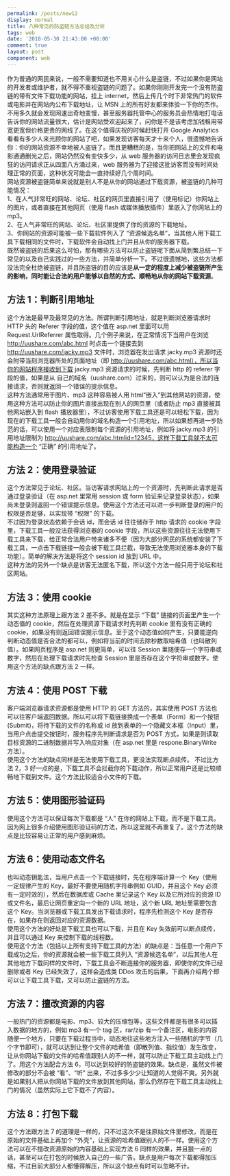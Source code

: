 ```yaml
---
permalink: /posts/new12
display: normal
title: 八种常见的防盗链方法总结及分析
tags: web
date: '2018-05-30 21:43:00 +08:00'
comment: true
layout: post
component: web
---
```

作为普通的网民来说，一般不需要知道也不用关心什么是盗链，不过如果你是网站的开发者或维护者，就不得不重视盗链的问题了。如果你刚刚开发完一个没有防盗链的带有文件下载功能的网站，挂上 internet，然后上传几个时下非常热门的软件或电影并在网站内公布下载地址，让 MSN 上的所有好友都来体验一下你的杰作。不用多久就会发现网速出奇地变慢，甚至服务器托管中心的服务员会热情地打电话告诉你的网站流量很大，估计是网站受欢迎起来了，问你是不是该考虑加钱租用带宽更宽但价格更贵的网线了。在这个值得庆祝的时候赶快打开 Google Analytics 看看有多少人来光顾你的网站了吧，如果发现访客每天才十来个人，很遗憾地告诉你：你的网站资源不幸地被人盗链了。而且更糟糕的是，当你把网站上的文件和电影通通删光之后，网站仍然没有变快多少，从 web 服务器的访问日志里会发现疯狂的访问请求正从四面八方涌过来，web 服务器为了迎接这批访客而没有时间处理正常的页面，这种状况可能会一直持续好几个周时间。  
网站资源被盗链简单来说就是别人不是从你的网站通过下载资源，被盗链的几种可能情况：  
1、在人气非常旺的网站、论坛、社区的网页里直接引用了（使用标记）你网站上的图片，或者直接在其他网页（使用 flash 或媒体播放插件）里嵌入了你网站上的 mp3。  
2、在人气非常旺的网站、论坛、社区里提供了你的资源的下载地址。  
3、你网站的资源可能被一些下载软件列入了 “资源候选名单”，当其他人用下载工具下载相同的文件时，下载软件会自动找上门并且从你的服务器下载。  
既然被盗链的后果这么可怕，那有哪些方法可以防止盗链呢下面从简到繁总结一下常见的以及自己实践过的一些方法，并简单分析一下。不过很遗憾地，这些方法都没法完全杜绝被盗链，并且防盗链的目的应该是**从一定的程度上减少被盗链所产生的影响，同时能让合法的用户能够以自然的方式、顺畅地从你的网站下载资源**。

**方法 1：判断引用地址**
---------------

这个方法是最早及最常见的方法。所谓判断引用地址，就是判断浏览器请求时 HTTP 头的 Referer 字段的值，这个值在 asp.net 里面可以用 Request.UrlReferrer 属性取得。几个例子来说，在正常情况下当用户在浏览 http://uushare.com/abc.html 时点击一个链接去到 http://uushare.com/jacky.mp3 文件时，浏览器在发出请求 jacky.mp3 资源时还会附带当刻浏览器所处的页面地址（即 http://uushare.com/abc.html），所以当你的网站程序接收到下载 jacky.mp3 资源请求的时候，先判断 http 的 referer 字段的值，如果是从 自己的域名（uushare.com）过来的，则可以认为是合法的连接请求，否则就返回一个错误的提示信息。  
这种方法通常用于图片、mp3 这种容易被人用 html“嵌入”到其他网站的资源，使用这种方法可以防止你的图片直接出现在别人的网页里（或者防止 mp3 直接被其他网站嵌入到 flash 播放器里），不过访客使用下载工具还是可以轻松下载，因为现在的下载工具一般会自动用你的域名构造一个引用地址，所以如果想再进一步防范的话，可以使用一个对应表限制每个资源的引用地址，例如将 jacky.mp3 的引用地址限制为 http://uushare.com/abc.htmlid=12345，这样下载工具就不太可能构造一个 “正确” 的引用地址了。

**方法 2：使用登录验证**
---------------

这个方法常见于论坛、社区。当访客请求网站上的一个资源时，先判断此请求是否通过登录验证（在 asp.net 里常用 session 或 form 验证来记录登录状态），如果尚未登录则返回一个错误提示信息。使用这个方法还可以进一步判断登录的用户的权限是否足够，以实现带 “权限” 的下载。  
不过因为登录状态依赖于会话 id，而会话 id 往往储存于 http 请求的 cookie 字段里，下载工具一般没法获得浏览器的 cookie 字段，所以这些资源往往无法使用下载工具来下载，给正常合法用户带来诸多不便（因为大部分网民的系统都安装了下载工具，一点击下载链接一般会被下载工具拦截，导致无法使用浏览器本身的下载功能）。简单的解决方法是将这个 session id 放到 URL 中。  
这种方法的另外一个缺点是访客无法匿名下载，所以这个方法一般只用于论坛和社区网站。

**方法 3：使用 cookie**
------------------

其实这种方法原理上跟方法 2 差不多。就是在显示 “下载” 链接的页面里产生一个动态值的 cookie，然后在处理资源下载请求时先判断 cookie 里有没有正确的 cookie，如果没有则返回错误提示信息。至于这个动态值如何产生，只要能逆向判断动态值是否合法的都可以，例如将当前的时间去除秒数取哈希值（也叫散列值）。如果网页程序是 asp.net 则更简单，可以往 Session 里随便存一个字符串或数字，然后在处理下载请求时先检查 Session 里是否存在这个字符串或数字。使用这个方法的缺点跟方法 2 一样。

**方法 4：使用 POST 下载**
-------------------

客户端浏览器请求资源都是使用 HTTP 的 GET 方法的，其实使用 POST 方法也可以往客户端返回数据。所以可以将下载链接换成一个表单（Form）和一个按钮 (Submit)，将待下载的文件的名称或 id 放到表单的一个隐藏文本框（Input）里，当用户点击提交按钮时，服务程序先判断请求是否为 POST 方式，如果是则读取目标资源的二进制数据并写入响应对象（在 asp.net 里是 respone.BinaryWrite 方法）。  
使用这个方法的缺点同样是无法使用下载工具，更没法实现断点续传。 不过比方法 2，3 好一点的是，下载工具不会拦截你的下载动作，所以正常用户还是比较顺畅地下载到文件。这个方法比较适合小文件的下载。

**方法 5：使用图形验证码**
----------------

使用这个方法可以保证每次下载都是 “人” 在你的网站上下载，而不是下载工具。因为网上很多介绍使用图形验证码的方法，所以这里就不再重复了。这个方法的缺点是比较容易让正常的用户感到麻烦。

**方法 6：使用动态文件名**
----------------

也叫动态钥匙法，当用户点击一个下载链接时，先在程序端计算一个 Key（使用一定规律产生的 Key，最好不要使用随机字符串例如 GUID，并且这个 Key 必须有一定时效的），然后在数据库或 Cache 里记录这个 Key 以及它所对应的资源 ID 或文件名，最后让网页重定向一个新的 URL 地址，这个新 URL 地址里需要包含这个 Key。当浏览器或下载工具发出下载请求时，程序先检测这个 Key 是否存在，如果存在则返回对应的资源数据。  
使用这个方法的好处是下载工具也可以下载，并且在 Key 失效前可以断点续传，并且可以通过 Key 来控制下载的线程数。  
使用这个方法（包括以上所有支持下载工具的方法）的缺点是：当任意一个用户下载成功之后，你的资源就会被一些下载工具列入 “资源候选名单”，以后其他人在其他地方下载同样的文件时，下载工具会不断连接你的服务器，即使你的文件已经删除或者 Key 已经失效了，这样会造成类 DDos 攻击的后果，下面再介绍两个即可以让下载工具下载，又可以防止盗链的方法。

**方法 7：擅改资源的内容**
----------------

一般热门的资源都是电影、mp3、较大的压缩包等，这些文件都是有很多可以插入数据的地方的，例如 mp3 有一个 tag 区，rar/zip 有一个备注区，电影的内容随便一个地方，只要在下载过程当中，动态地往这些地方注入一些随机的字节（几个字节即可），就可以达到让整个文件的哈希值（即散列值、指纹值）发生改变，让从你网站下载的文件的哈希值跟别人的不一样，就可以防止下载工具主动找上门了。用这个方法配合方法 6，可以达到较好的防盗链的效果。缺点是，虽然文件被修改的部分不会被 “看”、“听” 出来，不过多多少少让知道的人觉得不爽。另外就是如果别人把从你网站下载的文件放到其他网站，那么仍然存在下载工具主动找上门的情况（虽然实际上它下载不了内容）。

**方法 8：打包下载**
-------------

这个方法跟方法 7 的道理是一样的，只不过这次不是往原始文件里修改，而是在原始的文件基础上再加个 “外壳”，让资源的哈希值跟别人的不一样。使用这个方法可以在不擅改资源原始的内容基础上实现方法 6 同样的效果，并且狠一点的话，甚至可以在打包的时候放入自己的一些广告。缺点是用户每次下载都得加压缩，不过目前大部分人都懂得解压，所以这个缺点有时可以忽略不计。
